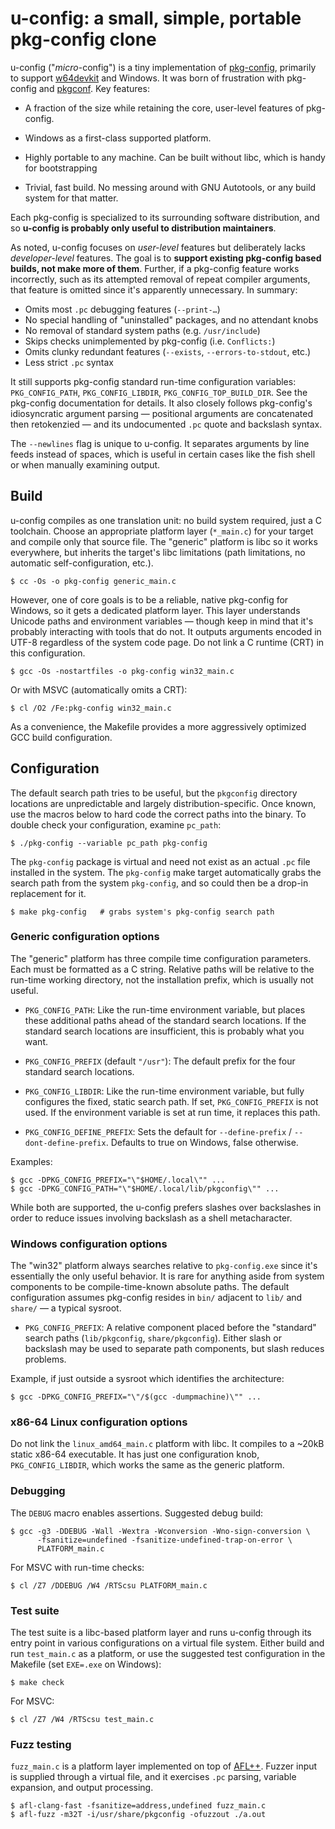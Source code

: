 # u-config: a small, simple, portable pkg-config clone

u-config ("*micro*-config") is a tiny implementation of [pkg-config][],
primarily to support [w64devkit][] and Windows. It was born of frustration
with pkg-config and [pkgconf][]. Key features:

* A fraction of the size while retaining the core, user-level features of
  pkg-config.

* Windows as a first-class supported platform.

* Highly portable to any machine. Can be built without libc, which is
  handy for bootstrapping

* Trivial, fast build. No messing around with GNU Autotools, or any build
  system for that matter.

Each pkg-config is specialized to its surrounding software distribution,
and so **u-config is probably only useful to distribution maintainers**.

As noted, u-config focuses on *user-level* features but deliberately lacks
*developer-level* features. The goal is to **support existing pkg-config
based builds, not make more of them**. Further, if a pkg-config feature
works incorrectly, such as its attempted removal of repeat compiler
arguments, that feature is omitted since it's apparently unnecessary. In
summary:

* Omits most `.pc` debugging features (`--print-…`)
* No special handling of "uninstalled" packages, and no attendant knobs
* No removal of standard system paths (e.g. `/usr/include`)
* Skips checks unimplemented by pkg-config (i.e. `Conflicts:`)
* Omits clunky redundant features (`--exists`, `--errors-to-stdout`, etc.)
* Less strict `.pc` syntax

It still supports pkg-config standard run-time configuration variables:
`PKG_CONFIG_PATH`, `PKG_CONFIG_LIBDIR`, `PKG_CONFIG_TOP_BUILD_DIR`. See
the pkg-config documentation for details. It also closely follows
pkg-config's idiosyncratic argument parsing — positional arguments are
concatenated then retokenzied — and its undocumented `.pc` quote and
backslash syntax.

The `--newlines` flag is unique to u-config. It separates arguments by
line feeds instead of spaces, which is useful in certain cases like the
fish shell or when manually examining output.

## Build

u-config compiles as one translation unit: no build system required, just
a C toolchain. Choose an appropriate platform layer (`*_main.c`) for your
target and compile only that source file. The "generic" platform is libc
so it works everywhere, but inherits the target's libc limitations (path
limitations, no automatic self-configuration, etc.).

    $ cc -Os -o pkg-config generic_main.c

However, one of core goals is to be a reliable, native pkg-config for
Windows, so it gets a dedicated platform layer. This layer understands
Unicode paths and environment variables — though keep in mind that it's
probably interacting with tools that do not. It outputs arguments encoded
in UTF-8 regardless of the system code page. Do not link a C runtime (CRT)
in this configuration.

    $ gcc -Os -nostartfiles -o pkg-config win32_main.c

Or with MSVC (automatically omits a CRT):

    $ cl /O2 /Fe:pkg-config win32_main.c

As a convenience, the Makefile provides a more aggressively optimized GCC
build configuration.

## Configuration

The default search path tries to be useful, but the `pkgconfig` directory
locations are unpredictable and largely distribution-specific. Once known,
use the macros below to hard code the correct paths into the binary. To
double check your configuration, examine `pc_path`:

    $ ./pkg-config --variable pc_path pkg-config

The `pkg-config` package is virtual and need not exist as an actual `.pc`
file installed in the system. The `pkg-config` make target automatically
grabs the search path from the system `pkg-config`, and so could then be a
drop-in replacement for it.

    $ make pkg-config   # grabs system's pkg-config search path

### Generic configuration options

The "generic" platform has three compile time configuration parameters.
Each must be formatted as a C string. Relative paths will be relative to
the run-time working directory, not the installation prefix, which is
usually not useful.

* `PKG_CONFIG_PATH`: Like the run-time environment variable, but places
  these additional paths ahead of the standard search locations. If the
  standard search locations are insufficient, this is probably what you
  want.

* `PKG_CONFIG_PREFIX` (default `"/usr"`): The default prefix for the four
  standard search locations.

* `PKG_CONFIG_LIBDIR`: Like the run-time environment variable, but fully
  configures the fixed, static search path. If set, `PKG_CONFIG_PREFIX` is
  not used. If the environment variable is set at run time, it replaces
  this path.

* `PKG_CONFIG_DEFINE_PREFIX`: Sets the default for `--define-prefix` /
  `--dont-define-prefix`. Defaults to true on Windows, false otherwise.

Examples:

    $ gcc -DPKG_CONFIG_PREFIX="\"$HOME/.local\"" ...
    $ gcc -DPKG_CONFIG_PATH="\"$HOME/.local/lib/pkgconfig\"" ...

While both are supported, the u-config prefers slashes over backslashes in
order to reduce issues involving backslash as a shell metacharacter.

### Windows configuration options

The "win32" platform always searches relative to `pkg-config.exe` since
it's essentially the only useful behavior. It is rare for anything aside
from system components to be compile-time-known absolute paths. The
default configuration assumes pkg-config resides in `bin/` adjacent to
`lib/` and `share/` — a typical sysroot.

* `PKG_CONFIG_PREFIX`: A relative component placed before the "standard"
  search paths (`lib/pkgconfig`, `share/pkgconfig`). Either slash or
  backslash may be used to separate path components, but slash reduces
  problems.

Example, if just outside a sysroot which identifies the architecture:

    $ gcc -DPKG_CONFIG_PREFIX="\"/$(gcc -dumpmachine)\"" ...

### x86-64 Linux configuration options

Do not link the `linux_amd64_main.c` platform with libc. It compiles to a
~20kB static x86-64 executable. It has just one configuration knob,
`PKG_CONFIG_LIBDIR`, which works the same as the generic platform.

### Debugging

The `DEBUG` macro enables assertions. Suggested debug build:

    $ gcc -g3 -DDEBUG -Wall -Wextra -Wconversion -Wno-sign-conversion \
          -fsanitize=undefined -fsanitize-undefined-trap-on-error \
          PLATFORM_main.c

For MSVC with run-time checks:

    $ cl /Z7 /DDEBUG /W4 /RTScsu PLATFORM_main.c

### Test suite

The test suite is a libc-based platform layer and runs u-config through
its entry point in various configurations on a virtual file system. Either
build and run `test_main.c` as a platform, or use the suggested test
configuration in the Makefile (set `EXE=.exe` on Windows):

    $ make check

For MSVC:

    $ cl /Z7 /W4 /RTScsu test_main.c

### Fuzz testing

`fuzz_main.c` is a platform layer implemented on top of [AFL++][]. Fuzzer
input is supplied through a virtual file, and it exercises `.pc` parsing,
variable expansion, and output processing.

    $ afl-clang-fast -fsanitize=address,undefined fuzz_main.c
    $ afl-fuzz -m32T -i/usr/share/pkgconfig -ofuzzout ./a.out


[AFL++]: https://github.com/AFLplusplus/AFLplusplus
[pkg-config]: https://www.freedesktop.org/wiki/Software/pkg-config/
[pkgconf]: http://pkgconf.org/
[w64devkit]: https://github.com/skeeto/w64devkit

